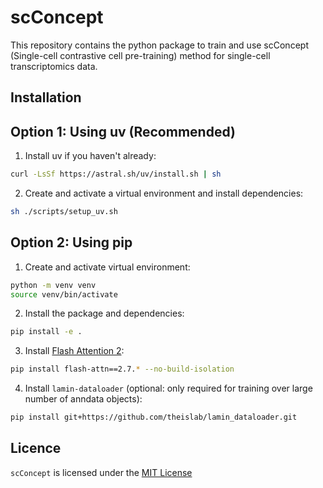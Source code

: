 scConcept
=======

This repository contains the python package to train and use scConcept (Single-cell contrastive cell pre-training) method for single-cell transcriptomics data.

Installation
------------

## Option 1: Using uv (Recommended)

1. Install uv if you haven't already:
```bash
curl -LsSf https://astral.sh/uv/install.sh | sh
```

2. Create and activate a virtual environment and install dependencies:
```bash
sh ./scripts/setup_uv.sh
```

## Option 2: Using pip

1. Create and activate virtual environment:
```bash
python -m venv venv
source venv/bin/activate
```

2. Install the package and dependencies:
```bash
pip install -e .
```

3. Install [Flash Attention 2](https://github.com/Dao-AILab/flash-attention):
```bash
pip install flash-attn==2.7.* --no-build-isolation
```

4. Install `lamin-dataloader` (optional: only required for training over large number of anndata objects):
```bash
pip install git+https://github.com/theislab/lamin_dataloader.git
```


<!-- Usage
------------ -->


Licence
-------
`scConcept` is licensed under the [MIT License](https://opensource.org/licenses/MIT)
